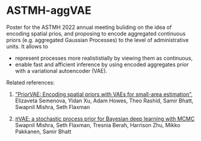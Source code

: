 # ASTMH-aggVAE
Poster for the ASTMH 2022 annual meeting buliding on the idea of encoding spatial prios, and proposing to encode aggregated continuous priors (e.g. aggregated Gaussian Processes) to the level of administrative units. It allows to 

- represent processes more realististially by viewing them as continuous,
- enable fast and afficient inference by using encoded aggregates prior with a variational autoencoder (VAE).

Related references:

1. ["PriorVAE: Encoding spatial priors with VAEs for small-area estimation"](https://royalsocietypublishing.org/doi/10.1098/rsif.2022.0094), Elizaveta Semenova, Yidan Xu, Adam Howes, Theo Rashid, Samir Bhatt, Swapnil Mishra, Seth Flaxman

2. [$\pi$VAE: a stochastic process prior for Bayesian deep learning with MCMC](https://link.springer.com/article/10.1007/s11222-022-10151-w#citeas)
Swapnil Mishra, Seth Flaxman, Tresnia Berah, Harrison Zhu, Mikko Pakkanen, Samir Bhatt 


